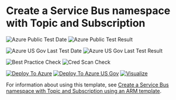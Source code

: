 # Create a Service Bus namespace with Topic and Subscription

![Azure Public Test Date](https://azurequickstartsservice.blob.core.windows.net/badges/201-servicebus-create-topic-and-subscription/PublicLastTestDate.svg)
![Azure Public Test Result](https://azurequickstartsservice.blob.core.windows.net/badges/201-servicebus-create-topic-and-subscription/PublicDeployment.svg)

![Azure US Gov Last Test Date](https://azurequickstartsservice.blob.core.windows.net/badges/201-servicebus-create-topic-and-subscription/FairfaxLastTestDate.svg)
![Azure US Gov Last Test Result](https://azurequickstartsservice.blob.core.windows.net/badges/201-servicebus-create-topic-and-subscription/FairfaxDeployment.svg)

![Best Practice Check](https://azurequickstartsservice.blob.core.windows.net/badges/201-servicebus-create-topic-and-subscription/BestPracticeResult.svg)
![Cred Scan Check](https://azurequickstartsservice.blob.core.windows.net/badges/201-servicebus-create-topic-and-subscription/CredScanResult.svg)

[![Deploy To Azure](https://raw.githubusercontent.com/fathym-it/azure-quickstart-templates/master/1-CONTRIBUTION-GUIDE/images/deploytoazure.svg?sanitize=true)](https://portal.azure.com/#create/Microsoft.Template/uri/https%3A%2F%2Fraw.githubusercontent.com%2Ffathym-it%2Fazure-quickstart-templates%2Fmaster%2F201-servicebus-create-topic-and-subscription%2Fazuredeploy.json)
[![Deploy To Azure US Gov](https://raw.githubusercontent.com/fathym-it/azure-quickstart-templates/master/1-CONTRIBUTION-GUIDE/images/deploytoazuregov.svg?sanitize=true)](https://portal.azure.us/#create/Microsoft.Template/uri/https%3A%2F%2Fraw.githubusercontent.com%2Ffathym-it%2Fazure-quickstart-templates%2Fmaster%2F201-servicebus-create-topic-and-subscription%2Fazuredeploy.json)
[![Visualize](https://raw.githubusercontent.com/fathym-it/azure-quickstart-templates/master/1-CONTRIBUTION-GUIDE/images/visualizebutton.svg?sanitize=true)](http://armviz.io/#/?load=https%3A%2F%2Fraw.githubusercontent.com%2Ffathym-it%2Fazure-quickstart-templates%2Fmaster%2F201-servicebus-create-topic-and-subscription%2Fazuredeploy.json)

For information about using this template, see [Create a Service Bus namespace with Topic and Subscription using an ARM template](http://azure.microsoft.com/documentation/articles/service-bus-resource-manager-namespace-topic/).



